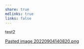 ```yaml
---
share: true
mdlinks: true
links: false
---
```


test2

[Pasted image 20220904140820.png](Pasted%20image%2020220904140820.png)
